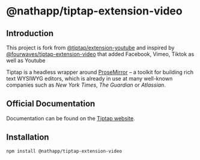 # @nathapp/tiptap-extension-video

## Introduction

This project is fork from [@tiptap/extension-youtube](https://github.com/ueberdosis/tiptap/tree/main/packages/extension-youtube) and inspired by [@fourwaves/tiptap-extension-video](https://github.com/fourwaves/tiptap-extension-video) that added Facebook, Vimeo, Tiktok as well as Youtube

Tiptap is a headless wrapper around [ProseMirror](https://ProseMirror.net) – a toolkit for building rich text WYSIWYG editors, which is already in use at many well-known companies such as *New York Times*, *The Guardian* or *Atlassian*.

## Official Documentation
Documentation can be found on the [Tiptap website](https://tiptap.dev).


## Installation
```bash
npm install @nathapp/tiptap-extension-video
```